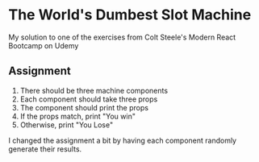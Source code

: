 # The World's Dumbest Slot Machine

My solution to one of the exercises from Colt Steele's Modern React Bootcamp on Udemy

## Assignment

1. There should be three machine components
2. Each component should take three props
3. The component should print the props
4. If the props match, print "You win"
5. Otherwise, print "You Lose"

I changed the assignment a bit by having each component randomly generate their results.
